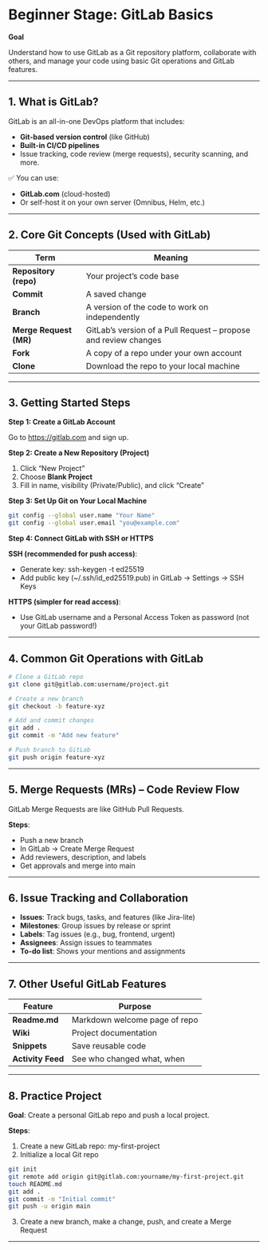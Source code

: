 # Beginner Stage: GitLab Basics

**Goal**

Understand how to use GitLab as a Git repository platform, collaborate with others, and manage your code using basic Git operations and GitLab features.

---

## 1. What is GitLab?

GitLab is an all-in-one DevOps platform that includes:

- **Git-based version control** (like GitHub)
- **Built-in CI/CD pipelines**
- Issue tracking, code review (merge requests), security scanning, and more.

✅ You can use:

- **GitLab.com** (cloud-hosted)
- Or self-host it on your own server (Omnibus, Helm, etc.)

---

## 2. Core Git Concepts (Used with GitLab)

| Term                   | Meaning                                                         |
| ---------------------- | --------------------------------------------------------------- |
| **Repository (repo)**  | Your project’s code base                                        |
| **Commit**             | A saved change                                                  |
| **Branch**             | A version of the code to work on independently                  |
| **Merge Request (MR)** | GitLab’s version of a Pull Request – propose and review changes |
| **Fork**               | A copy of a repo under your own account                         |
| **Clone**              | Download the repo to your local machine                         |

---

## 3. Getting Started Steps 

**Step 1: Create a GitLab Account**

Go to https://gitlab.com and sign up.

**Step 2: Create a New Repository (Project)**

1. Click “New Project”
2. Choose **Blank Project**
3. Fill in name, visibility (Private/Public), and click “Create”

**Step 3: Set Up Git on Your Local Machine**

```bash
git config --global user.name "Your Name"
git config --global user.email "you@example.com"
```

**Step 4: Connect GitLab with SSH or HTTPS**

**SSH (recommended for push access)**:

- Generate key: ssh-keygen -t ed25519
- Add public key (~/.ssh/id_ed25519.pub) in GitLab → Settings → SSH Keys

**HTTPS (simpler for read access)**:

- Use GitLab username and a Personal Access Token as password (not your GitLab password!)

---

## 4. Common Git Operations with GitLab

```bash
# Clone a GitLab repo
git clone git@gitlab.com:username/project.git

# Create a new branch
git checkout -b feature-xyz

# Add and commit changes
git add .
git commit -m "Add new feature"

# Push branch to GitLab
git push origin feature-xyz
```

---

## 5. Merge Requests (MRs) – Code Review Flow

GitLab Merge Requests are like GitHub Pull Requests.

**Steps**:

- Push a new branch
- In GitLab → Create Merge Request
- Add reviewers, description, and labels
- Get approvals and merge into main

---

## 6. Issue Tracking and Collaboration

- **Issues**: Track bugs, tasks, and features (like Jira-lite)
- **Milestones**: Group issues by release or sprint
- **Labels**: Tag issues (e.g., bug, frontend, urgent)
- **Assignees**: Assign issues to teammates
- **To-do list**: Shows your mentions and assignments

---

## 7. Other Useful GitLab Features

| Feature           | Purpose                       |
| ----------------- | ----------------------------- |
| **Readme.md**     | Markdown welcome page of repo |
| **Wiki**          | Project documentation         |
| **Snippets**      | Save reusable code            |
| **Activity Feed** | See who changed what, when    |

---

## 8. Practice Project

**Goal**: Create a personal GitLab repo and push a local project.

**Steps**:

1. Create a new GitLab repo: my-first-project
2. Initialize a local Git repo

```bash
git init
git remote add origin git@gitlab.com:yourname/my-first-project.git
touch README.md
git add .
git commit -m "Initial commit"
git push -u origin main
```
3. Create a new branch, make a change, push, and create a Merge Request

---
